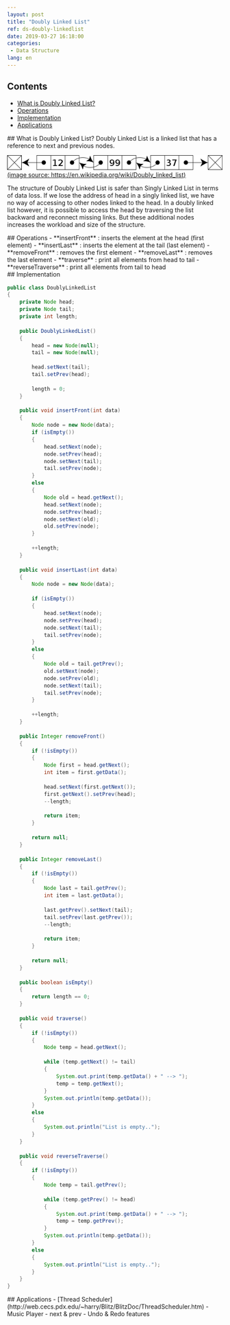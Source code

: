 ```yaml
---
layout: post
title: "Doubly Linked List"
ref: ds-doubly-linkedlist
date: 2019-03-27 16:18:00
categories: 
 - Data Structure
lang: en
---
```


## Contents
- [What is Doubly Linked List?](#concept)
- [Operations](#op)
- [Implementation](#implement)
- [Applications](#app)

<div class="divider"></div>
## What is Doubly Linked List? <a id="concept"></a>
Doubly Linked List is a linked list that has a reference to next and previous nodes.

![Doubly Linked List](/assets/images/data-structure/linked-list/dll.png)<br>
<span class="image-source">
[(image source: https://en.wikipedia.org/wiki/Doubly_linked_list)](https://en.wikipedia.org/wiki/Doubly_linked_list)
</span>

The structure of Doubly Linked List is safer than Singly Linked List in terms
of data loss. If we lose the address of head in a singly linked list, we have no way of accessing to other nodes 
linked to the head. In a doubly linked list however, it is possible to access the head by 
traversing the list backward and reconnect missing links. But these additional nodes
increases the workload and size of the structure.

<div class="divider"></div>
## Operations <a id="op"></a>
- **insertFront** : inserts the element at the head (first element)
- **insertLast** : inserts the element at the tail (last element)
- **removeFront** : removes the first element
- **removeLast** : removes the last element
- **traverse** : print all elements from head to tail
- **reverseTraverse** : print all elements from tail to head

<div class="divider"></div>
## Implementation <a id="implement"></a>

```java
public class DoublyLinkedList
{
    private Node head;
    private Node tail;
    private int length;
    
    public DoublyLinkedList()
    {
        head = new Node(null);
        tail = new Node(null);
        
        head.setNext(tail);
        tail.setPrev(head);
        
        length = 0;
    }
    
    public void insertFront(int data)
    {
        Node node = new Node(data);
        if (isEmpty())
        {
            head.setNext(node);
            node.setPrev(head);
            node.setNext(tail);
            tail.setPrev(node);
        }
        else
        {
            Node old = head.getNext();
            head.setNext(node);
            node.setPrev(head);
            node.setNext(old);
            old.setPrev(node);
        }
        
        ++length;
    }
    
    public void insertLast(int data)
    {
        Node node = new Node(data);

        if (isEmpty())
        {
            head.setNext(node);
            node.setPrev(head);
            node.setNext(tail);
            tail.setPrev(node);
        }
        else
        {
            Node old = tail.getPrev();
            old.setNext(node);
            node.setPrev(old);
            node.setNext(tail);
            tail.setPrev(node);         
        }
        
        ++length;
    }
    
    public Integer removeFront()
    {
        if (!isEmpty())
        {
            Node first = head.getNext();
            int item = first.getData();
            
            head.setNext(first.getNext());
            first.getNext().setPrev(head);
            --length;
            
            return item;
        }
        
        return null;
    }
    
    public Integer removeLast()
    {
        if (!isEmpty())
        {
            Node last = tail.getPrev();
            int item = last.getData();
            
            last.getPrev().setNext(tail);
            tail.setPrev(last.getPrev());
            --length;
            
            return item;
        }
        
        return null;
    }
    
    public boolean isEmpty()
    {
        return length == 0;
    }
    
    public void traverse()
    {
        if (!isEmpty())
        {
            Node temp = head.getNext();
            
            while (temp.getNext() != tail)
            {
                System.out.print(temp.getData() + " --> ");
                temp = temp.getNext();
            }
            System.out.println(temp.getData());
        }
        else
        {
            System.out.println("List is empty..");
        }
    }
    
    public void reverseTraverse()
    {
        if (!isEmpty())
        {
            Node temp = tail.getPrev();
            
            while (temp.getPrev() != head)
            {
                System.out.print(temp.getData() + " --> ");
                temp = temp.getPrev();
            }
            System.out.println(temp.getData());
        }
        else
        {
            System.out.println("List is empty..");
        }
    }
}
```
<div class="divider"></div>
## Applications <a id="app"></a>
- [Thread Scheduler](http://web.cecs.pdx.edu/~harry/Blitz/BlitzDoc/ThreadScheduler.htm)
- Music Player - next & prev
- Undo & Redo features
